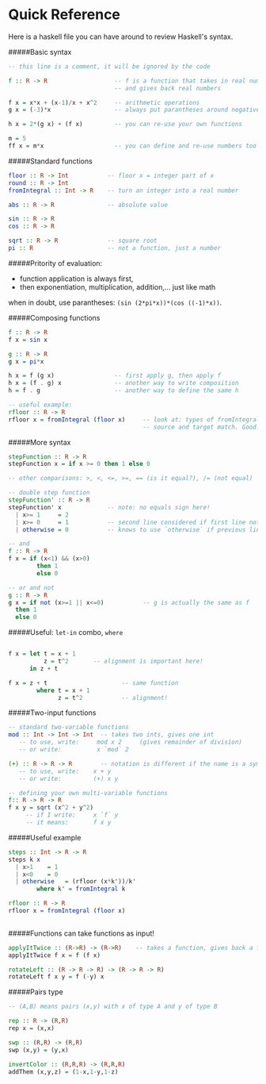 Quick Reference
============================================================

Here is a haskell file you can have around to review Haskell's syntax.

#####Basic syntax

~~~haskell
-- this line is a comment, it will be ignored by the code

f :: R -> R                   -- f is a function that takes in real numbers
                              -- and gives back real numbers

f x = x*x + (x-1)/x + x^2     -- arithmetic operations
g x = (-3)*x                  -- always put parantheses around negative numbers

h x = 2*(g x) + (f x)         -- you can re-use your own functions

m = 5
ff x = m*x                    -- you can define and re-use numbers too
~~~

#####Standard functions

~~~haskell
floor :: R -> Int           -- floor x = integer part of x
round :: R -> Int
fromIntegral :: Int -> R    -- turn an integer into a real number

abs :: R -> R               -- absolute value

sin :: R -> R
cos :: R -> R

sqrt :: R -> R              -- square root
pi :: R                     -- not a function, just a number
~~~

#####Pritority of evaluation: 

- function application is always first,
- then exponentiation, multiplication, addition,... just like math

when in doubt, use parantheses: `(sin (2*pi*x))*(cos ((-1)*x))`.  

#####Composing functions

~~~haskell
f :: R -> R
f x = sin x 

g :: R -> R
g x = pi*x

h x = f (g x)                 -- first apply g, then apply f
h x = (f . g) x               -- another way to write composition
h = f . g                     -- another way to define the same h

-- useful example:
rfloor :: R -> R
rfloor x = fromIntegral (floor x)     -- look at: types of fromIntegral and floor,
                                      -- source and target match. Good. 
~~~

#####More syntax

~~~haskell
stepFunction :: R -> R
stepFunction x = if x >= 0 then 1 else 0

-- other comparisons: >, <, <=, >=, == (is it equal?), /= (not equal) 

-- double step function
stepFunction' :: R -> R
stepFunction' x             -- note: no equals sign here!
  | x>= 1     = 2 
  | x>= 0     = 1           -- second line considered if first line not true
  | otherwise = 0           -- knows to use `otherwise` if previous lines fail

-- and
f :: R -> R
f x = if (x<1) && (x>0) 
        then 1 
        else 0

-- or and not
g :: R -> R
g x = if not (x>=1 || x<=0)           -- g is actually the same as f
  then 1 
  else 0        
~~~

#####Useful: `let-in` combo, `where`

~~~haskell

f x = let t = x + 1
          z = t^2       -- alignment is important here!
      in z + t

f x = z + t                     -- same function
        where t = x + 1       
              z = t^2           -- alignment!
~~~


#####Two-input functions

~~~haskell
-- standard two-variable functions
mod :: Int -> Int -> Int  -- takes two ints, gives one int
   -- to use, write:     mod x 2     (gives remainder of division)
   -- or write:          x `mod` 2                

(+) :: R -> R -> R        -- notation is different if the name is a symbol
   -- to use, write:    x + y
   -- or write:         (+) x y

-- defining your own multi-variable functions
f:: R -> R -> R
f x y = sqrt (x^2 + y^2)
     -- if I write:     x `f` y
     -- it means:       f x y
~~~


#####Useful example
~~~haskell
steps :: Int -> R -> R
steps k x 
  | x>1    = 1
  | x<0    = 0
  | otherwise   = (rfloor (x*k'))/k'
        where k' = fromIntegral k

rfloor :: R -> R
rfloor x = fromIntegral (floor x)
              
~~~

#####Functions can take functions as input!

~~~haskell
applyItTwice :: (R->R) -> (R->R)    -- takes a function, gives back a function
applyItTwice f x = f (f x)          

rotateLeft :: (R -> R -> R) -> (R -> R -> R)
rotateLeft f x y = f (-y) x

~~~



#####Pairs type

~~~haskell
-- (A,B) means pairs (x,y) with x of type A and y of type B

rep :: R -> (R,R)
rep x = (x,x)

swp :: (R,R) -> (R,R)
swp (x,y) = (y,x)

invertColor :: (R,R,R) -> (R,R,R) 
addThem (x,y,z) = (1-x,1-y,1-z)

~~~

<br><br>



